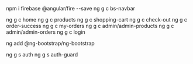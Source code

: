 npm i firebase @angular/fire --save
ng g c bs-navbar

ng g c home
ng g c products
ng g c shopping-cart
ng g c check-out
ng g c order-success
ng g c my-orders
ng g c admin/admin-products
ng g c admin/admin-orders
ng g c login

ng add @ng-bootstrap/ng-bootstrap

ng g s auth
ng g s auth-guard